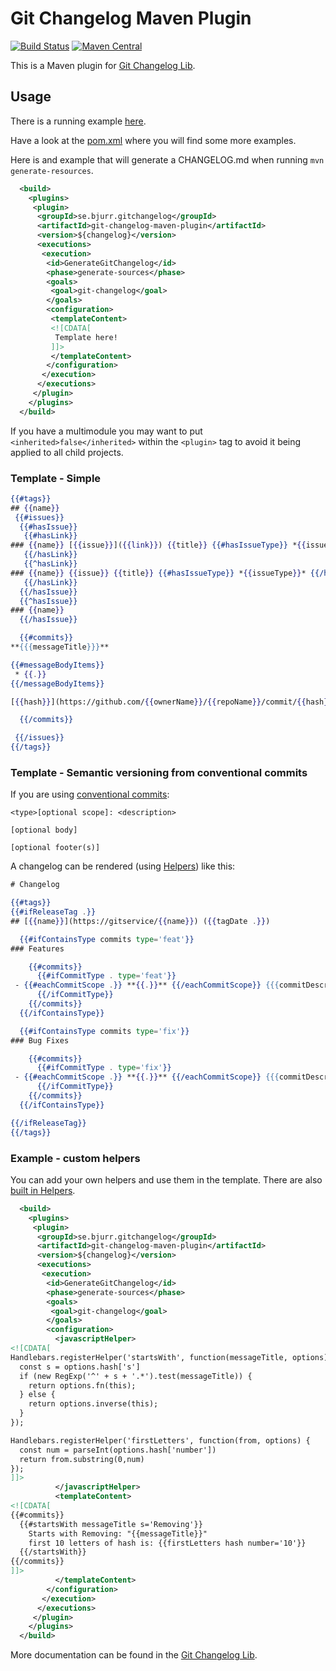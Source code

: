 # Git Changelog Maven Plugin

[![Build Status](https://travis-ci.org/tomasbjerre/git-changelog-maven-plugin.svg?branch=master)](https://travis-ci.org/tomasbjerre/git-changelog-maven-plugin)
[![Maven Central](https://maven-badges.herokuapp.com/maven-central/se.bjurr.gitchangelog/git-changelog-maven-plugin/badge.svg)](https://maven-badges.herokuapp.com/maven-central/se.bjurr.gitchangelog/git-changelog-maven-plugin)

This is a Maven plugin for [Git Changelog Lib](https://github.com/tomasbjerre/git-changelog-lib).

## Usage

There is a running example [here](https://github.com/tomasbjerre/git-changelog-maven-plugin/tree/master/git-changelog-maven-plugin-example).

Have a look at the [pom.xml](https://github.com/tomasbjerre/git-changelog-maven-plugin/blob/master/git-changelog-maven-plugin-example/pom.xml) where you will find some more examples.

Here is and example that will generate a CHANGELOG.md when running `mvn generate-resources`.

```xml
  <build>
    <plugins>
     <plugin>
      <groupId>se.bjurr.gitchangelog</groupId>
      <artifactId>git-changelog-maven-plugin</artifactId>
      <version>${changelog}</version>
      <executions>
       <execution>
        <id>GenerateGitChangelog</id>
        <phase>generate-sources</phase>
        <goals>
         <goal>git-changelog</goal>
        </goals>
        <configuration>
         <templateContent>
         <![CDATA[
          Template here!
         ]]>
         </templateContent>
        </configuration>
       </execution>
      </executions>
     </plugin>
    </plugins>
  </build>
```

If you have a multimodule you may want to put `<inherited>false</inherited>` within the `<plugin>` tag to avoid it being applied to all child projects.

### Template - Simple

```hbs
{{#tags}}
## {{name}}
 {{#issues}}
  {{#hasIssue}}
   {{#hasLink}}
### {{name}} [{{issue}}]({{link}}) {{title}} {{#hasIssueType}} *{{issueType}}* {{/hasIssueType}} {{#hasLabels}} {{#labels}} *{{.}}* {{/labels}} {{/hasLabels}}
   {{/hasLink}}
   {{^hasLink}}
### {{name}} {{issue}} {{title}} {{#hasIssueType}} *{{issueType}}* {{/hasIssueType}} {{#hasLabels}} {{#labels}} *{{.}}* {{/labels}} {{/hasLabels}}
   {{/hasLink}}
  {{/hasIssue}}
  {{^hasIssue}}
### {{name}}
  {{/hasIssue}}

  {{#commits}}
**{{{messageTitle}}}**

{{#messageBodyItems}}
 * {{.}}
{{/messageBodyItems}}

[{{hash}}](https://github.com/{{ownerName}}/{{repoName}}/commit/{{hash}}) {{authorName}} *{{commitTime}}*

  {{/commits}}

 {{/issues}}
{{/tags}}
```

### Template - Semantic versioning from conventional commits

If you are using [conventional commits](https://www.conventionalcommits.org/en/v1.0.0/):

```shell
<type>[optional scope]: <description>

[optional body]

[optional footer(s)]
```

A changelog can be rendered (using [Helpers](https://github.com/tomasbjerre/git-changelog-lib#Helpers)) like this:

```hbs
# Changelog

{{#tags}}
{{#ifReleaseTag .}}
## [{{name}}](https://gitservice/{{name}}) ({{tagDate .}})

  {{#ifContainsType commits type='feat'}}
### Features

    {{#commits}}
      {{#ifCommitType . type='feat'}}
 - {{#eachCommitScope .}} **{{.}}** {{/eachCommitScope}} {{{commitDescription .}}} ([{{hash}}](https://gitservice/commit/{{hashFull}}))
      {{/ifCommitType}}
    {{/commits}}
  {{/ifContainsType}}

  {{#ifContainsType commits type='fix'}}
### Bug Fixes

    {{#commits}}
      {{#ifCommitType . type='fix'}}
 - {{#eachCommitScope .}} **{{.}}** {{/eachCommitScope}} {{{commitDescription .}}} ([{{hash}}](https://gitservice/commit/{{hashFull}}))
      {{/ifCommitType}}
    {{/commits}}
  {{/ifContainsType}}

{{/ifReleaseTag}}
{{/tags}}
```

### Example - custom helpers

You can add your own helpers and use them in the template. There are also [built in Helpers](https://github.com/tomasbjerre/git-changelog-lib#Helpers).

```xml
  <build>
    <plugins>
     <plugin>
      <groupId>se.bjurr.gitchangelog</groupId>
      <artifactId>git-changelog-maven-plugin</artifactId>
      <version>${changelog}</version>
      <executions>
       <execution>
        <id>GenerateGitChangelog</id>
        <phase>generate-sources</phase>
        <goals>
         <goal>git-changelog</goal>
        </goals>
        <configuration>
          <javascriptHelper>
<![CDATA[
Handlebars.registerHelper('startsWith', function(messageTitle, options) {
  const s = options.hash['s']
  if (new RegExp('^' + s + '.*').test(messageTitle)) {
    return options.fn(this);
  } else {
    return options.inverse(this);
  }
});

Handlebars.registerHelper('firstLetters', function(from, options) {
  const num = parseInt(options.hash['number'])
  return from.substring(0,num)
});
]]>
          </javascriptHelper>
          <templateContent>
<![CDATA[
{{#commits}}
  {{#startsWith messageTitle s='Removing'}}
    Starts with Removing: "{{messageTitle}}"
    first 10 letters of hash is: {{firstLetters hash number='10'}}
  {{/startsWith}}
{{/commits}}
]]>
          </templateContent>
        </configuration>
       </execution>
      </executions>
     </plugin>
    </plugins>
  </build>
```

More documentation can be found in the [Git Changelog Lib](https://github.com/tomasbjerre/git-changelog-lib).

